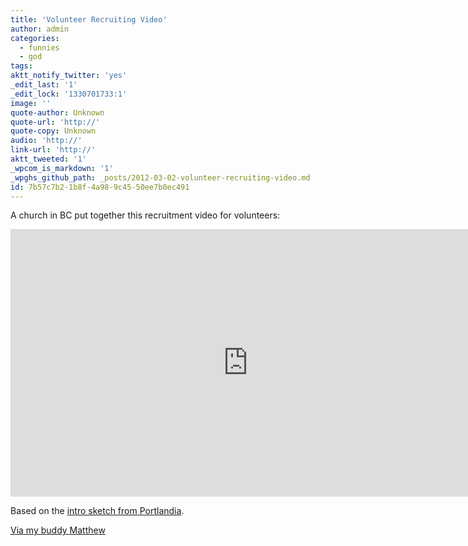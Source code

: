 ```yaml
---
title: 'Volunteer Recruiting Video'
author: admin
categories:
  - funnies
  - god
tags: 
aktt_notify_twitter: 'yes'
_edit_last: '1'
_edit_lock: '1330701733:1'
image: ''
quote-author: Unknown
quote-url: 'http://'
quote-copy: Unknown
audio: 'http://'
link-url: 'http://'
aktt_tweeted: '1'
_wpcom_is_markdown: '1'
_wpghs_github_path: _posts/2012-03-02-volunteer-recruiting-video.md
id: 7b57c7b2-1b8f-4a98-9c45-50ee7b0ec491
---
```

<p>A church in BC put together this recruitment video for volunteers:</p>
<p><iframe src="http://player.vimeo.com/video/37457218" width="760" height="428" frameborder="0" webkitAllowFullScreen mozallowfullscreen allowFullScreen></iframe></p>
<p>Based on the <a href="http://www.youtube.com/watch?v=3HhP23M53Yc">intro sketch from Portlandia</a>.</p>
<p><a href="https://plus.google.com/116196329222122238414/posts/SWuEMN8kjuB">Via my buddy Matthew</a></p>
